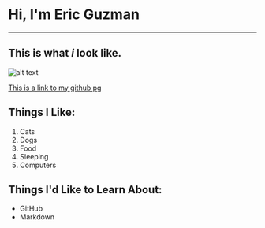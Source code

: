 # Hi, I'm Eric Guzman

___

## This is what **_i_** look like.
![alt text][logo]

[logo]: https://avatars.githubusercontent.com/u/7960469?v=4 "a handsome dude."

[This is a link to my github pg](https://github.com/xericguzman)

## Things I Like:
1. Cats
2. Dogs
3. Food
4. Sleeping
5. Computers

## Things I'd Like to Learn About:
* GitHub
* Markdown
